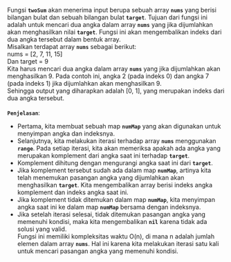 Fungsi **`twoSum`** akan menerima input berupa sebuah array **`nums`** yang berisi bilangan bulat dan sebuah bilangan bulat **`target`**. Tujuan dari fungsi ini adalah untuk mencari dua angka dalam array **`nums`** yang jika dijumlahkan akan menghasilkan nilai **`target`**. Fungsi ini akan mengembalikan indeks dari dua angka tersebut dalam bentuk array.
​<br>
Misalkan terdapat array **`nums`** sebagai berikut:
​<br>
nums = [2, 7, 11, 15]
​<br>
Dan target = 9
​<br>
Kita harus mencari dua angka dalam array **`nums`** yang jika dijumlahkan akan menghasilkan 9. Pada contoh ini, angka 2 (pada indeks 0) dan angka 7 (pada indeks 1) jika dijumlahkan akan menghasilkan 9.
​<br>
Sehingga output yang diharapkan adalah [0, 1], yang merupakan indeks dari dua angka tersebut.
​<br>
​<br>
**`Penjelasan`**:
​<br>
* Pertama, kita membuat sebuah map **`numMap`** yang akan digunakan untuk menyimpan angka dan indeksnya.
* Selanjutnya, kita melakukan iterasi terhadap array **`nums`** menggunakan **`range`**. Pada setiap iterasi, kita akan memeriksa apakah ada angka yang merupakan komplement dari angka saat ini terhadap **`target`**.
* Komplement dihitung dengan mengurangi angka saat ini dari **`target`**.
* Jika komplement tersebut sudah ada dalam map **`numMap`**, artinya kita telah menemukan pasangan angka yang dijumlahkan akan menghasilkan **`target`**. Kita mengembalikan array berisi indeks angka komplement dan indeks angka saat ini.
* Jika komplement tidak ditemukan dalam map **`numMap`**, kita menyimpan angka saat ini ke dalam map **`numMap`** bersama dengan indeksnya.
* Jika setelah iterasi selesai, tidak ditemukan pasangan angka yang memenuhi kondisi, maka kita mengembalikan **`nil`** karena tidak ada solusi yang valid.
​<br>
Fungsi ini memiliki kompleksitas waktu O(n), di mana n adalah jumlah elemen dalam array **`nums`**. Hal ini karena kita melakukan iterasi satu kali untuk mencari pasangan angka yang memenuhi kondisi.

